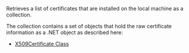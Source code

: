 ﻿Retrieves a list of certificates that are installed on the local machine as a collection.

The collection contains a set of objects that hold the raw certificate information as a .NET object as described here:

* [X509Certificate Class](https://docs.microsoft.com/en-us/dotnet/api/system.security.cryptography.x509certificates.x509certificate2?view=netframework-4.7.2#properties)